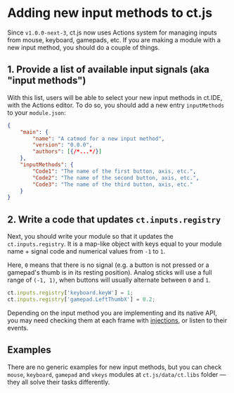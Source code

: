 # Adding new input methods to ct.js

Since `v1.0.0-next-3`, ct.js now uses Actions system for managing inputs from mouse, keyboard, gamepads, etc. If you are making a module with a new input method, you should do a couple of things.

## 1. Provide a list of available input signals (aka "input methods")

With this list, users will be able to select your new input methods in ct.IDE, with the Actions editor. To do so, you should add a new entry `inputMethods` to your `module.json`:

```json
{
    "main": {
        "name": "A catmod for a new input method",
        "version": "0.0.0",
        "authors": [{/*...*/}]
    },
    "inputMethods": {
        "Code1": "The name of the first button, axis, etc.",
        "Code2": "The name of the second button, axis, etc.",
        "Code3": "The name of the third button, axis, etc."
    }
}
```

## 2. Write a code that updates `ct.inputs.registry`

Next, you should write your module so that it updates the `ct.inputs.registry`. It is a map-like object with keys equal to your module name + signal code and numerical values from `-1` to `1`.

Here, `0` means that there is no signal (e.g. a button is not pressed or a gamepad's thumb is in its resting position). Analog sticks will use a full range of `(-1, 1)`, when buttons will usually alternate between `0` and `1`.

```js
ct.inputs.registry['keyboard.keyW'] = 1;
ct.inputs.registry['gamepad.LeftThumbX'] = 0.2;
```

Depending on the input method you are implementing and its native API, you may need checking them at each frame with [injections](modding-events-and-injections.html), or listen to their events.

## Examples

There are no generic examples for new input methods, but you can check `mouse`, `keyboard`, `gamepad` and `vkeys` modules at `ct.js/data/ct.libs` folder — they all solve their tasks differently.